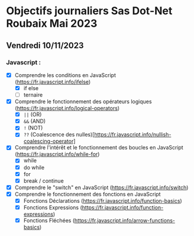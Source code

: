 # Objectifs journaliers Sas Dot-Net Roubaix Mai 2023

## Vendredi 10/11/2023

### Javascript :

- [x] Comprendre les conditions en JavaScript (https://fr.javascript.info/ifelse)
  - [x] if else
  - [ ] ternaire
- [x] Comprendre le fonctionnement des opérateurs logiques (https://fr.javascript.info/logical-operators)
  - [x] `||` (OR)
  - [x] `&&` (AND)
  - [x] `!` (NOT)
  - [x] `??` (Coalescence des nulles)[https://fr.javascript.info/nullish-coalescing-operator]
- [x] Comprendre l'intérêt et le fonctionnement des boucles en JavaScript (https://fr.javascript.info/while-for)
  - [x] while
  - [x] do while
  - [x] for
  - [x] break / continue
- [x] Comprendre le "switch" en JavaScript (https://fr.javascript.info/switch)
- [x] Comprendre le fonctionnement des fonctions en JavaScript
  - [x] Fonctions Déclarations (https://fr.javascript.info/function-basics)
  - [x] Fonctions Expressions (https://fr.javascript.info/function-expressions)
  - [x] Fonctions Fléchées (https://fr.javascript.info/arrow-functions-basics)
